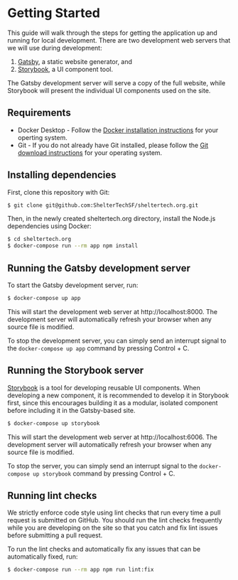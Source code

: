 # Getting Started

This guide will walk through the steps for getting the application up and
running for local development. There are two development web servers that we
will use during development:

1. [Gatsby](https://www.gatsbyjs.com/), a static website generator, and
2. [Storybook](https://storybook.js.org/), a UI component tool.

The Gatsby development server will serve a copy of the full website, while
Storybook will present the individual UI components used on the site.


## Requirements

- Docker Desktop -
  Follow the [Docker installation instructions](https://www.docker.com/get-started) for your operting system.
- Git -
  If you do not already have Git installed, please follow the [Git download instructions](https://git-scm.com/downloads) for your operating system.


## Installing dependencies

First, clone this repository with Git:

```sh
$ git clone git@github.com:ShelterTechSF/sheltertech.org.git
```

Then, in the newly created sheltertech.org directory, install the Node.js
dependencies using Docker:

```sh
$ cd sheltertech.org
$ docker-compose run --rm app npm install
```


## Running the Gatsby development server

To start the Gatsby development server, run:

```sh
$ docker-compose up app
```

This will start the development web server at http://localhost:8000. The
development server will automatically refresh your browser when any source file
is modified.

To stop the development server, you can simply send an interrupt signal to the
`docker-compose up app` command by pressing Control + C.


## Running the Storybook server

[Storybook](https://storybook.js.org/) is a tool for developing reusable UI
components. When developing a new component, it is recommended to develop it in
Storybook first, since this encourages building it as a modular, isolated
component before including it in the Gatsby-based site.

```sh
$ docker-compose up storybook
```

This will start the development web server at http://localhost:6006. The
development server will automatically refresh your browser when any source file
is modified.

To stop the server, you can simply send an interrupt signal to the
`docker-compose up storybook` command by pressing Control + C.


## Running lint checks

We strictly enforce code style using lint checks that run every time a pull
request is submitted on GitHub. You should run the lint checks frequently while
you are developing on the site so that you catch and fix lint issues before
submitting a pull request.

To run the lint checks and automatically fix any issues that can be
automatically fixed, run:

```sh
$ docker-compose run --rm app npm run lint:fix
```
